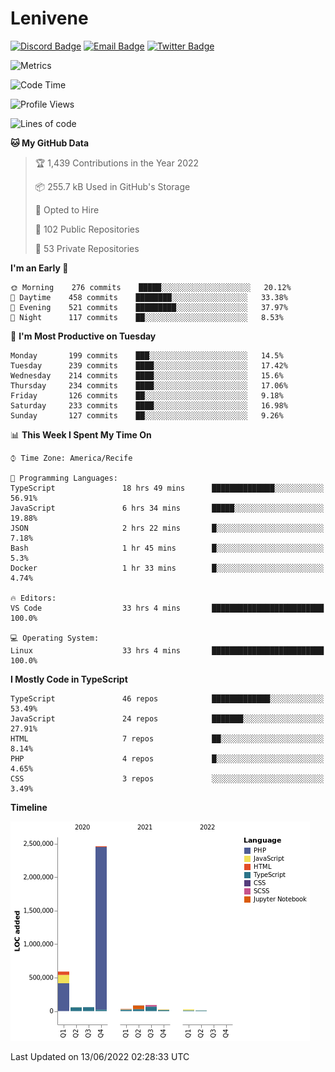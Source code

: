 # Lenivene

[![Discord Badge](https://img.shields.io/badge/-Lenivene%230715-black?style=flat-square&logo=Discord&logoColor=white)](http://discord.com/)
[![Email Badge](https://img.shields.io/badge/-lenivene@msn.com-black?style=flat-square&logo=Gmail&logoColor=white&link=mailto:lenivene@msn.com)](mailto:lenivene@msn.com)
[![Twitter Badge](https://img.shields.io/badge/-@enevinel-black?style=flat-square&logo=twitter&logoColor=white&link=https://twitter.com/enevinel)](https://twitter.com/enevinel)

<!-- https://github-readme-stats.vercel.app/api?username=lenivene&show_icons=true -->

<img src="https://metrics.lecoq.io/lenivene?template=classic&config.timezone=America%2FRecife" alt="Metrics" />

<!--START_SECTION:waka-->
![Code Time](http://img.shields.io/badge/Code%20Time-257%20hrs%2026%20mins-blue)

![Profile Views](http://img.shields.io/badge/Profile%20Views-0-blue)

![Lines of code](https://img.shields.io/badge/From%20Hello%20World%20I%27ve%20Written-3%20Million%20lines%20of%20code-blue)

**🐱 My GitHub Data** 

> 🏆 1,439 Contributions in the Year 2022
 > 
> 📦 255.7 kB Used in GitHub's Storage 
 > 
> 💼 Opted to Hire
 > 
> 📜 102 Public Repositories 
 > 
> 🔑 53 Private Repositories  
 > 
**I'm an Early 🐤** 

```text
🌞 Morning    276 commits    █████░░░░░░░░░░░░░░░░░░░░   20.12% 
🌆 Daytime    458 commits    ████████░░░░░░░░░░░░░░░░░   33.38% 
🌃 Evening    521 commits    █████████░░░░░░░░░░░░░░░░   37.97% 
🌙 Night      117 commits    ██░░░░░░░░░░░░░░░░░░░░░░░   8.53%

```
📅 **I'm Most Productive on Tuesday** 

```text
Monday       199 commits    ███░░░░░░░░░░░░░░░░░░░░░░   14.5% 
Tuesday      239 commits    ████░░░░░░░░░░░░░░░░░░░░░   17.42% 
Wednesday    214 commits    ████░░░░░░░░░░░░░░░░░░░░░   15.6% 
Thursday     234 commits    ████░░░░░░░░░░░░░░░░░░░░░   17.06% 
Friday       126 commits    ██░░░░░░░░░░░░░░░░░░░░░░░   9.18% 
Saturday     233 commits    ████░░░░░░░░░░░░░░░░░░░░░   16.98% 
Sunday       127 commits    ██░░░░░░░░░░░░░░░░░░░░░░░   9.26%

```


📊 **This Week I Spent My Time On** 

```text
⌚︎ Time Zone: America/Recife

💬 Programming Languages: 
TypeScript               18 hrs 49 mins      ██████████████░░░░░░░░░░░   56.91% 
JavaScript               6 hrs 34 mins       █████░░░░░░░░░░░░░░░░░░░░   19.88% 
JSON                     2 hrs 22 mins       █░░░░░░░░░░░░░░░░░░░░░░░░   7.18% 
Bash                     1 hr 45 mins        █░░░░░░░░░░░░░░░░░░░░░░░░   5.3% 
Docker                   1 hr 33 mins        █░░░░░░░░░░░░░░░░░░░░░░░░   4.74%

🔥 Editors: 
VS Code                  33 hrs 4 mins       █████████████████████████   100.0%

💻 Operating System: 
Linux                    33 hrs 4 mins       █████████████████████████   100.0%

```

**I Mostly Code in TypeScript** 

```text
TypeScript               46 repos            █████████████░░░░░░░░░░░░   53.49% 
JavaScript               24 repos            ███████░░░░░░░░░░░░░░░░░░   27.91% 
HTML                     7 repos             ██░░░░░░░░░░░░░░░░░░░░░░░   8.14% 
PHP                      4 repos             █░░░░░░░░░░░░░░░░░░░░░░░░   4.65% 
CSS                      3 repos             ░░░░░░░░░░░░░░░░░░░░░░░░░   3.49%

```


**Timeline**

![Chart not found](https://raw.githubusercontent.com/lenivene/lenivene/master/charts/bar_graph.png) 


 Last Updated on 13/06/2022 02:28:33 UTC
<!--END_SECTION:waka-->